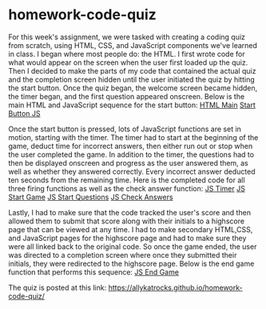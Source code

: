 # homework-code-quiz

For this week's assignment, we were tasked with creating a coding quiz from scratch, using HTML, CSS, and JavaScript components we've learned in class. I began where most people do: the HTML. I first wrote code for what would appear on the screen when the user first loaded up the quiz. Then I decided to make the parts of my code that contained the actual quiz and the completion screen hidden until the user initiated the quiz by hitting the start button. Once the quiz began, the welcome screen became hidden, the timer began, and the first question appeared onscreen. Below is the main HTML and JavaScript sequence for the start button:
[HTML Main](./images/html.png)
[Start Button JS](./images/button.png)

Once the start button is pressed, lots of JavaScript functions are set in motion, starting with the timer. The timer had to start at the beginning of the game, deduct time for incorrect answers, then either run out or stop when the user completed the game. In addition to the timer, the questions had to then be displayed onscreen and progress as the user answered them, as well as whether they answered correctly. Every incorrect answer deducted ten seconds from the remaining time. Here is the completed code for all three firing functions as well as the check answer function:
[JS Timer](./images/timer.png)
[JS Start Game](./images/game.png)
[JS Start Questions](./images/questions.png)
[JS Check Answers](./images/answer.png)

Lastly, I had to make sure that the code tracked the user's score and then allowed them to submit that score along with their initials to a highscore page that can be viewed at any time. I had to make secondary HTML,CSS, and JavaScript pages for the highscore page and had to make sure they were all linked back to the original code. So once the game ended, the user was directed to a completion screen where once they submitted their initials, they were redirected to the highscore page. Below is the end game function that performs this sequence:
[JS End Game](./images/end.png) 

The quiz is posted at this link: https://allykatrocks.github.io/homework-code-quiz/